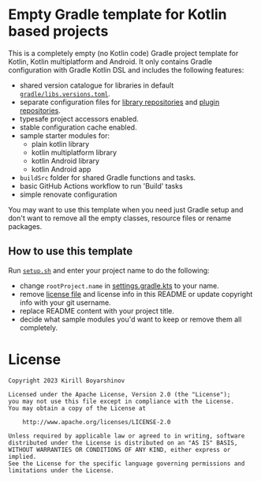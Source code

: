 # Empty Gradle template for Kotlin based projects 

This is a completely empty (no Kotlin code) Gradle project template for Kotlin,
Kotlin multiplatform and Android. It only contains Gradle configuration with
Gradle Kotlin DSL and includes the following features:

- shared version catalogue for libraries in default
  [`gradle/libs.versions.toml`](gradle/libs.versions.toml).
- separate configuration files for [library
  repositories](gradle/repositories.gradle.kts) and [plugin
  repositories](gradle/plugin-repositories.gradle.kts).
- typesafe project accessors enabled.
- stable configuration cache enabled.
- sample starter modules for:
  - plain kotlin library
  - kotlin multiplatform library
  - kotlin Android library
  - kotlin Android app
- `buildSrc` folder for shared Gradle functions and tasks.
- basic GitHub Actions workflow to run 'Build' tasks
- simple renovate configuration

You may want to use this template when you need just Gradle setup and don't
want to remove all the empty classes, resource files or rename packages.

## How to use this template

Run [`setup.sh`](setup.sh) and enter your project name to do the following:

- change `rootProject.name` in [settings.gradle.kts](settings.gradle.kts) to your name.
- remove [license file](LICENSE.txt) and license info in this
  README or update copyright info with your git username.
- replace README content with your project title.
- decide what sample modules you'd want to keep or remove them all completely.

# License

    Copyright 2023 Kirill Boyarshinov

    Licensed under the Apache License, Version 2.0 (the "License");
    you may not use this file except in compliance with the License.
    You may obtain a copy of the License at
    
        http://www.apache.org/licenses/LICENSE-2.0
    
    Unless required by applicable law or agreed to in writing, software
    distributed under the License is distributed on an "AS IS" BASIS,
    WITHOUT WARRANTIES OR CONDITIONS OF ANY KIND, either express or implied.
    See the License for the specific language governing permissions and
    limitations under the License.
